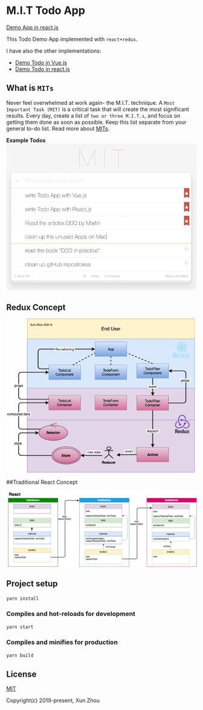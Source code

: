 # M.I.T Todo App

[Demo App in react.js](https://mit-todo-redux.netlify.com/)

This Todo Demo App implemented with `react+redux`.

I have also the other implementations:
- [Demo Todo in Vue.js](https://mit-todo.netlify.com/)
- [Demo Todo in react.js](https://mit-todo-react.netlify.com/)

## What is `MITs`
Never feel overwhelmed at work again- the M.I.T. technique. A `Most Important Task (MIT)` is a 
critical task that will create the most significant results. 
Every day, create a list of `two or three M.I.T.s`, and focus on getting them done as soon as 
possible. Keep this list separate from your general to-do list. Read more about [MITs](https://personalmba.com/most-important-tasks/).  

**Example Todos**
![homepage](./public/screenshot_todo.png)


## Redux Concept

![redux-concept](./public/screenshot_redux.png)


##Traditional React Concept

![react-concept](./public/screenshot_react_delegation.png)

## Project setup
```
yarn install
```

### Compiles and hot-reloads for development
```
yarn start
```

### Compiles and minifies for production
```
yarn build
```

## License
[MIT](http://opensource.org/licenses/MIT)


Copyright(c) 2019-present, Xun Zhou
